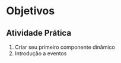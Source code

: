# Objetivos

## Atividade Prática

1. Criar seu primeiro componente dinâmico
2. Introdução a eventos